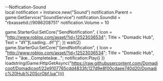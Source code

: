 --Notfication-Sound  
local notification = Instance.new("Sound")
notification.Parent = game:GetService("SoundService")
notification.SoundId = "rbxassetid://9086208751"
notification.Volume = 10

game.StarterGui:SetCore("SendNotification", {
      Icon = "http://www.roblox.com/asset/?id=12523036534";
      Title = "Domadic Hub", 
      Text = "ðŸ”ƒLoading...ðŸ”ƒ";
})
wait(2)
game.StarterGui:SetCore("SendNotification", {
      Icon = "http://www.roblox.com/asset/?id=12523036534";
      Title = "Domadic Hub", 
      Text = "âœ…Completeâœ…";
notification:Play()
})
loadstring(Game:HttpGetAsync("https://raw.githubusercontent.com/Domadicoof/Domadicoof/22e9107765cdd4833fc127d9e8f00cdaee740d20/Domadic%20Hub%20ScrObf.lua"))()
